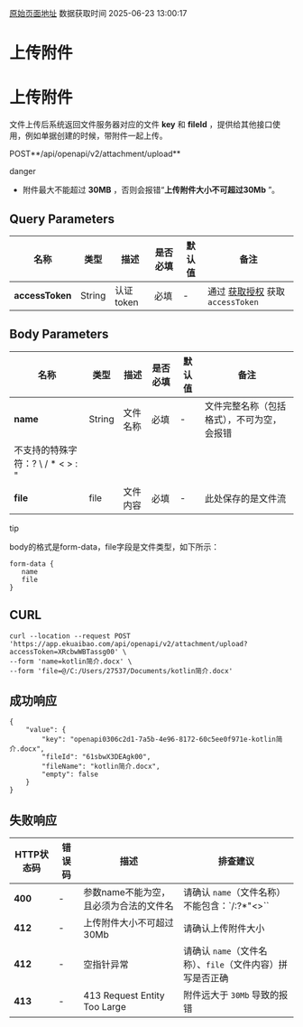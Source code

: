[原始页面地址](https://docs.ekuaibao.com/docs/open-api/attachment/attachment-upload)
数据获取时间 2025-06-23 13:00:17

# 上传附件

# 上传附件

文件上传后系统返回文件服务器对应的文件 **key** 和 **fileId** ，提供给其他接口使用，例如单据创建的时候，带附件一起上传。

POST**/api/openapi/v2/attachment/upload**

danger

  * 附件最大不能超过 **30MB** ，否则会报错“**上传附件大小不可超过30Mb** ”。



## Query Parameters​

名称| 类型| 描述| 是否必填| 默认值| 备注  
---|---|---|---|---|---  
**accessToken**|  String| 认证token| 必填| -| 通过 [获取授权](/docs/open-api/getting-started/auth) 获取 `accessToken`  
  
## Body Parameters​

名称| 类型| 描述| 是否必填| 默认值| 备注  
---|---|---|---|---|---  
**name**|  String| 文件名称| 必填| -| 文件完整名称（包括格式），不可为空，会报错  
不支持的特殊字符：? \ / * < > : " |  
**file**|  file| 文件内容| 必填| -| 此处保存的是文件流  
  
tip

body的格式是form-data，file字段是文件类型，如下所示：
    
    
    form-data {  
       name  
       file  
    }  
    

## CURL​
    
    
    curl --location --request POST 'https://app.ekuaibao.com/api/openapi/v2/attachment/upload?accessToken=XRcbwWBTassg00' \  
    --form 'name=kotlin简介.docx' \  
    --form 'file=@/C:/Users/27537/Documents/kotlin简介.docx'  
    

## 成功响应​
    
    
    {  
        "value": {  
            "key": "openapi0306c2d1-7a5b-4e96-8172-60c5ee0f971e-kotlin简介.docx",  
            "fileId": "61sbwX3DEAgk00",  
            "fileName": "kotlin简介.docx",  
            "empty": false  
        }  
    }  
    

## 失败响应​

HTTP状态码| 错误码| 描述| 排查建议  
---|---|---|---  
**400**|  -| 参数name不能为空，且必须为合法的文件名| 请确认 `name`（文件名称）不能包含：`\/:?*"<>``|`  
**412**|  -| 上传附件大小不可超过30Mb| 请确认上传附件大小  
**412**|  -| 空指针异常| 请确认 `name`（文件名称）、`file`（文件内容）拼写是否正确  
**413**|  -| 413 Request Entity Too Large| 附件远大于 `30Mb` 导致的报错
